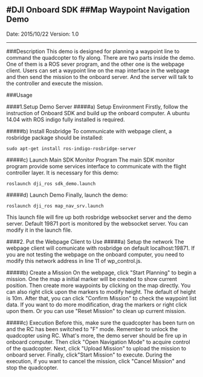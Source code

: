 #DJI Onboard SDK
##Map Waypoint Navigation Demo
---

Date: 2015/10/22
Version: 1.0

---
###Description
This demo is designed for planning a waypoint line to command the quadcopter to fly along.
There are two parts inside the demo. One of them is a ROS sever program, and the other one is the webpage client. Users can set a waypoint line on the map interface in the webpage and then send the mission to the onboard server. And the server will talk to the controller and execute the mission.


###Usage

####1.Setup Demo Server
#####a) Setup Environment
Firstly, follow the instruction of Onboard SDK and build up the onboard computer. A ubuntu 14.04 with ROS indigo fully installed is required.

#####b) Install Rosbridge
To communicate with webpage client, a rosbridge package should be installed:
```
sudo apt-get install ros-indigo-rosbridge-server
```

#####c) Launch Main SDK Monitor Program
The main SDK monitor program provide some services interface to communicate with the flight controller layer. It is necessary for this demo:
```
roslaunch dji_ros sdk_demo.launch
```

#####d) Launch Demo
Finally, launch the demo:
```
roslaunch dji_ros map_nav_srv.launch
```
This launch file will fire up both rosbridge websocket server and the demo server. Default 19871 port is monitored by the websocket server. You can modify it in the launch file.

####2. Put the Webpage Client to Use
#####a) Setup the network
The webpage client will comunicate with rosbridge on default localhost:19871. If you are not testing the webpage on the onboard computer, you need to modify this network address in line 11 of wp_control.js.

#####b) Create a Mission
On the webpage, click "Start Planning" to begin a mission. One the map a initial marker will be created to show current position.
Then create more waypoints by clicking on the map directly. You can also right click upon the markers to modify height. The default of height is 10m.
After that, you can click "Confirm Mission" to check the waypoint list data. If you want to do more modification, drag the markers or right click upon them. Or you can use "Reset Mission" to clean up current mission.

#####c) Execution
Before this, make sure the quadcopter has been turn on and the RC has been switched to "F" mode. Remember to unlock the quadcopter using RC. What's more, the demo server should be fire up in onboard computer.
Then click "Open Navigation Mode" to acquire control of the quadcopter.
Next, click "Upload Mission" to upload the mission to onboard server.
Finally, click"Start Mission" to execute.
During the execution, if you want to cancel the mission, click "Cancel Mission" and stop the quadcopter.
